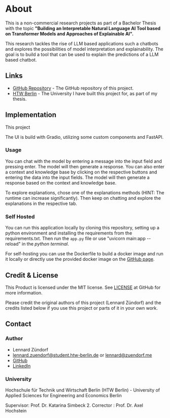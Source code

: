 # About

This is a non-commercial research projects as part of a Bachelor Thesis with the topic **"Building an Interpretable Natural Language AI Tool based on Transformer Models and Approaches of Explainable AI".**

This research tackles the rise of LLM based applications such a chatbots and explores the possibilities of model interpretation and explainability. The goal is to build a tool that can be used to explain the predictions of a LLM based chatbot.

## Links

- [GitHub Repository](https://github.com/LennardZuendorf/thesis-webapp) - The GitHub repository of this project.
- [HTW Berlin](https://www.htw-berlin.de/en/) - The University I have built this project for, as part of my thesis.


## Implementation

This project

The UI is build with Gradio, utilizing some custom components and FastAPI.

### Usage

You can chat with the model by entering a message into the input field and pressing enter. The model will then generate a response. You can also enter a context and knowledge base by clicking on the respective buttons and entering the data into the input fields. The model will then generate a response based on the context and knowledge base.

To explore explanations, chose one of the explanations methods (HINT: The runtime can increase significantly). Then keep on chatting and explore the explanations in the respective tab.

### Self Hosted

You can run this application locally by cloning this repository, setting up a python environment and installing the requirements from the requirements.txt. Then run the `app.py` file or use "uvicorn main:app --reload" in the *python terminal*.

For self-hosting you can use the Dockerfile to build a docker image and run it locally or directly use the provided docker image on the [GitHub page](https://github.com/lennardzuendorf/thesis-webapp/).

## Credit & License
This Product is licensed under the MIT license. See [LICENSE](https://github.com/LennardZuendorf/thesis-webapp/blob/main/LICENSE.md) at GitHub for more information.

Please credit the original authors of this project (Lennard Zündorf) and the credits listed below if you use this project or parts of it in your own work.

## Contact

### Author

- Lennard Zündorf
- [lennard.zuendorf@student.htw-berlin.de](mailto:lennard.zuendorf@student.htw-berlin.de) or [lennard@zuendorf.me](mailto:lennard@zuendorf.me)
- [GitHub](https://zuendorf.me/github)
- [LinkedIn](https://zuendorf.me/github)


### University
Hochschule für Technik und Wirtschaft Berlin (HTW Berlin) - University of Applied Sciences for Engineering and Economics Berlin

Supervisor: Prof. Dr. Katarina Simbeck
2. Corrector : Prof. Dr. Axel Hochstein
